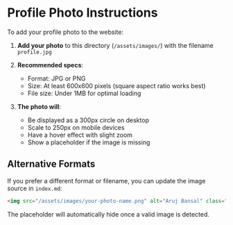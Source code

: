 # Profile Photo Instructions

To add your profile photo to the website:

1. **Add your photo** to this directory (`/assets/images/`) with the filename `profile.jpg`
2. **Recommended specs**:
   - Format: JPG or PNG
   - Size: At least 600x600 pixels (square aspect ratio works best)
   - File size: Under 1MB for optimal loading

3. **The photo will**:
   - Be displayed as a 300px circle on desktop
   - Scale to 250px on mobile devices
   - Have a hover effect with slight zoom
   - Show a placeholder if the image is missing

## Alternative Formats

If you prefer a different format or filename, you can update the image source in `index.md`:

```html
<img src="/assets/images/your-photo-name.png" alt="Aruj Bansal" class="profile-photo">
```

The placeholder will automatically hide once a valid image is detected.